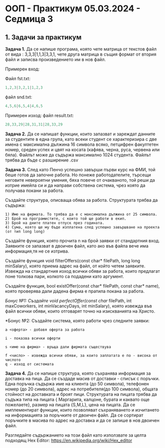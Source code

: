 # OOП - Практикум 05.03.2024 - Седмица 3

## 1. Задачи за практикум

**Задача 1.** Да се напише програма, която чете матрица от текстов файл от вида : 3,3,3|1,1,3|3,3,1, чете друга матрица в същия формат от втория файл и записва произведението им в нов файл.

Примерен вход:

Файл fst.txt:
```c++
1,2,3|3,2,1|1,2,3
```

файл snd.txt:
```c++
4,5,6|6,5,4|4,6,5
```


Примерен изход:
файл result.txt:
```c++
28,33,29|28,31,31|28,33,29
```

**Задача 2.**	Да се напишат функции, които запазват и зареждат данните за студентите в една група, като всеки студент се характеризира с две имена с максимална дължина 16 символа всяко, петцифрен факултетен номер, среден успех и цвят на косата (кафява, черна, руса, червена или бяла). Файлът може да съдържа максимално 1024 студента. Файлът трябва да бъде с разширение .csv

**Задача 3.**	След като Пенчо успешно завърши първи курс на ФМИ, той беше готов да започне работа. Но понеже работодателите, търсещи неговите невероятни умения, бяха повече от очакваното, той реши да изтрие имейла си и да направи собствена система, чрез която да получава покани за работа.

Създайте структура, описваща обява за работа. Структурата трябва да съдържа:

    1) Име на фирмата. То трябва да е с максимална дължина от 25 символа.
    2) Брой на програмистите, с които той ще работи в екип.
    3) Брой на дните платен отпуск през годината.
    4) Сума, която ще му бъде изплатена след успешно завършване на проекта  (от тип long long)

Създайте функция, която прочита n на брой заявки от стандартния вход.
Заявките се запазват в двоичен файл, като ако във файла вече има информация,тя не се изтрива.

Създайте функция void filterOffers(const char* filePath, long long minSalary), която приема адрес на файл, от който четем заявките. Извежда на стандартния изход всички обяви за работа, които предлагат поне толкова пари, колкото са подадени като аргумент.

Създайте функция, bool existOffer(const char* filePath, const char* name),
която проверява дали дадена фирма е пратила покана за работа.

*Бонус №1: Създайте void perfectOffer(const char* filePath, int maxCoworkers, int minVacancyDays, int minSalary), която извежда във файл всички обяви, които отговарят точно на изискванията на Христо.

*Бонус №2: Създайте система, която работи чрез следните заявки:

    a <оферта> - добавя оферта за работа

    i - показва всички оферти

    s <име на фирма> - връща дали фирмата съществува

    f <число> - извежда всички обяви, за които заплатата е по - висока от числото
    q - изход от системата


**Задача 4.**	Да се напише структура, която съхранява информация за доставка на пица.
Да се създаде масив от доставки - списък с поръчки.
Една поръчка съдържа име на клиента (до 50 символа), телефонен номер (до 20 символа), адрес на потребителя(до 100 символа), общата стойност на доставката и броят пици. Структурата на пицата трябва да съдъжа типа на пицата { Маргарита, калцоне, бурата и каквато още пожелаете}, размер на пицата {S,M,L}, цена на пицата. 
Да се имплементират функции, които позволяват съхраняването и изчитането на информацията за поръчките от двоичен файл.
Да се сортират поръчките в масива по адрес на доставка и да се запише в нов двоичен файл.

Разгледайте съдържанието на този файл като използвате за целта подходящ Hex Editor: https://en.wikipedia.org/wiki/Hex_editor

